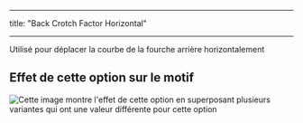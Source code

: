 - - -
title: "Back Crotch Factor Horizontal"
- - -

Utilisé pour déplacer la courbe de la fourche arrière horizontalement

## Effet de cette option sur le motif

![Cette image montre l'effet de cette option en superposant plusieurs variantes qui ont une valeur différente pour cette option](waralee_crotchfactorbackhor_sample.svg "Effect of this option on the pattern")
